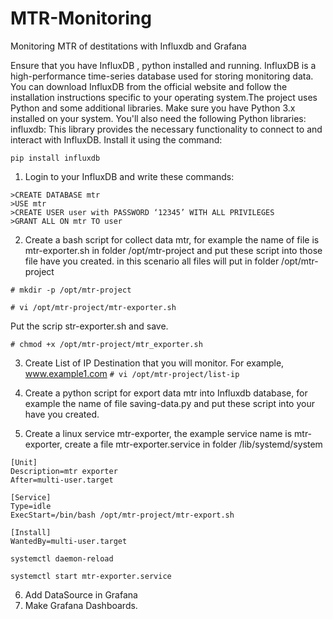 # MTR-Monitoring
Monitoring MTR of destitations with Influxdb and Grafana

Ensure that you have InfluxDB , python installed and running. InfluxDB is a high-performance time-series database used for storing monitoring data. You can download InfluxDB from the official website and follow the installation instructions specific to your operating system.The project uses Python and some additional libraries. Make sure you have Python 3.x installed on your system. You'll also need the following Python libraries:
influxdb: This library provides the necessary functionality to connect to and interact with InfluxDB. Install it using the command: 
``` 
pip install influxdb
```

1) Login to your InfluxDB and write these commands:

```
>CREATE DATABASE mtr
>USE mtr
>CREATE USER user with PASSWORD ‘12345’ WITH ALL PRIVILEGES
>GRANT ALL ON mtr TO user
```
2) Create a bash script for collect data mtr, for example the name of file is mtr-exporter.sh in folder /opt/mtr-project and put these script into those file have you created. in this scenario all files will put in folder /opt/mtr-project

``` 
# mkdir -p /opt/mtr-project
```
```
# vi /opt/mtr-project/mtr-exporter.sh
```

Put the scrip str-exporter.sh and save.

``` 
# chmod +x /opt/mtr-project/mtr_exporter.sh
```

3) Create List of IP Destination that you will monitor. For example, www.example1.com
``` # vi /opt/mtr-project/list-ip ```
4) Create a python script for export data mtr into Influxdb database, for example the name of file saving-data.py and put these script into your have you created.

5) Create a linux service mtr-exporter, the example service name is mtr-exporter, create a file mtr-exporter.service in folder /lib/systemd/system

```
[Unit]
Description=mtr exporter
After=multi-user.target

[Service]
Type=idle
ExecStart=/bin/bash /opt/mtr-project/mtr-export.sh

[Install]
WantedBy=multi-user.target
```
``` 
systemctl daemon-reload
```
``` 
systemctl start mtr-exporter.service
```

6) Add DataSource in Grafana
7) Make Grafana Dashboards.

